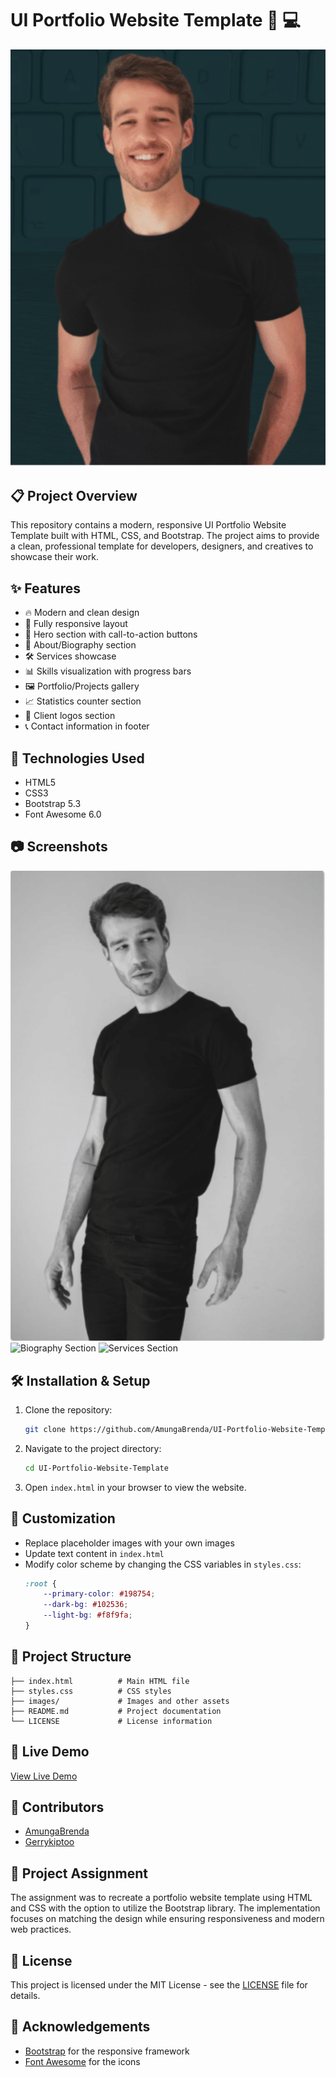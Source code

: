 # UI Portfolio Website Template 🎨 💻

![Portfolio Preview](/images/Watson.png)

## 📋 Project Overview

This repository contains a modern, responsive UI Portfolio Website Template built with HTML, CSS, and Bootstrap. The project aims to provide a clean, professional template for developers, designers, and creatives to showcase their work.

## ✨ Features

- 🔥 Modern and clean design
- 📱 Fully responsive layout
- 🎯 Hero section with call-to-action buttons
- 👤 About/Biography section
- 🛠️ Services showcase
- 📊 Skills visualization with progress bars
- 🖼️ Portfolio/Projects gallery
- 📈 Statistics counter section
- 👥 Client logos section
- 📞 Contact information in footer

## 🚀 Technologies Used

- HTML5
- CSS3
- Bootstrap 5.3
- Font Awesome 6.0

## 📷 Screenshots

![Hero Section](images/grey-watson.png)
![Biography Section](https://via.placeholder.com/400x200)
![Services Section](https://via.placeholder.com/400x200)

## 🛠️ Installation & Setup

1. Clone the repository:
   ```bash
   git clone https://github.com/AmungaBrenda/UI-Portfolio-Website-Template.git
   ```

2. Navigate to the project directory:
   ```bash
   cd UI-Portfolio-Website-Template
   ```

3. Open `index.html` in your browser to view the website.

## 🔧 Customization

- Replace placeholder images with your own images
- Update text content in `index.html`
- Modify color scheme by changing the CSS variables in `styles.css`:
  ```css
  :root {
      --primary-color: #198754;
      --dark-bg: #102536;
      --light-bg: #f8f9fa;
  }
  ```

## 📂 Project Structure

```
├── index.html          # Main HTML file
├── styles.css          # CSS styles
├── images/             # Images and other assets
├── README.md           # Project documentation
└── LICENSE             # License information
```

## 🔗 Live Demo

[View Live Demo](https://AmungaBrenda.github.io/UI-Portfolio-Website-Template)

## 🤝 Contributors

- [AmungaBrenda](https://github.com/AmungaBrenda)
- [Gerrykiptoo](https://github.com/Gerrykiptoo)

## 📝 Project Assignment

The assignment was to recreate a portfolio website template using HTML and CSS with the option to utilize the Bootstrap library. The implementation focuses on matching the design while ensuring responsiveness and modern web practices.

## 📄 License

This project is licensed under the MIT License - see the [LICENSE](LICENSE) file for details.

## 🙏 Acknowledgements

- [Bootstrap](https://getbootstrap.com/) for the responsive framework
- [Font Awesome](https://fontawesome.com/) for the icons
